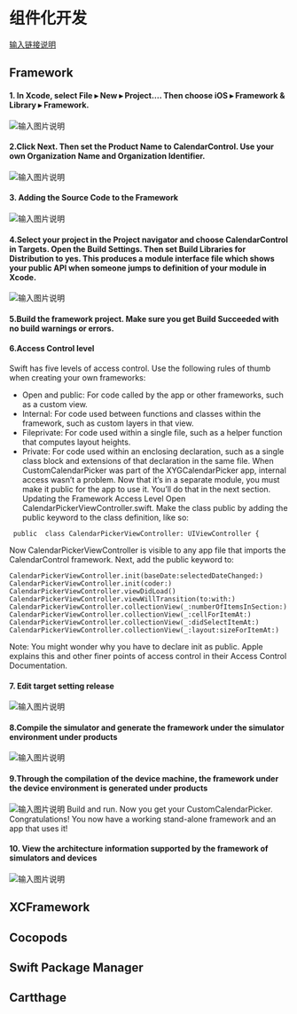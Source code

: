 # 组件化开发
[输入链接说明](https://www.raywenderlich.com/17753301-creating-a-framework-for-ios#toc-anchor-016)
## Framework
#### 1. In Xcode, select File ▸ New ▸ Project…. Then choose iOS ▸ Framework & Library ▸ Framework.
![输入图片说明](%E6%88%AA%E5%B1%8F2022-04-28%20%E4%B8%8B%E5%8D%885.09.02.png)
#### 2.Click Next. Then set the Product Name to CalendarControl. Use your own Organization Name and Organization Identifier.
![输入图片说明](%E6%88%AA%E5%B1%8F2022-04-28%20%E4%B8%8B%E5%8D%885.13.13.png)
#### 3. Adding the Source Code to the Framework
![输入图片说明](%E6%88%AA%E5%B1%8F2022-04-28%20%E4%B8%8B%E5%8D%885.22.07.png)
#### 4.Select your project in the Project navigator and choose CalendarControl in Targets. Open the Build Settings. Then set Build Libraries for Distribution to yes. This produces a module interface file which shows your public API when someone jumps to definition of your module in Xcode.
![输入图片说明](%E6%88%AA%E5%B1%8F2022-04-28%20%E4%B8%8B%E5%8D%885.24.48.png)
#### 5.Build the framework project. Make sure you get Build Succeeded with no build warnings or errors.
#### 6.Access Control level
Swift has five levels of access control. Use the following rules of thumb when creating your own frameworks:
- Open and public: For code called by the app or other frameworks, such as a custom view.
- Internal: For code used between functions and classes within the framework, such as custom layers in that view.
- Fileprivate: For code used within a single file, such as a helper function that computes layout heights.
- Private: For code used within an enclosing declaration, such as a single class block and extensions of that declaration in the same file.
When CustomCalendarPicker was part of the XYGCalendarPicker app, internal access wasn’t a problem. Now that it’s in a separate module, you must make it public for the app to use it. You’ll do that in the next section.
Updating the Framework Access Level
Open CalendarPickerViewController.swift. Make the class public by adding the public keyword to the class definition, like so:

```
 public  class CalendarPickerViewController: UIViewController {

```
Now CalendarPickerViewController is visible to any app file that imports the CalendarControl framework.
Next, add the public keyword to:

```
CalendarPickerViewController.init(baseDate:selectedDateChanged:)
CalendarPickerViewController.init(coder:)
CalendarPickerViewController.viewDidLoad()
CalendarPickerViewController.viewWillTransition(to:with:)
CalendarPickerViewController.collectionView(_:numberOfItemsInSection:)
CalendarPickerViewController.collectionView(_:cellForItemAt:)
CalendarPickerViewController.collectionView(_:didSelectItemAt:)
CalendarPickerViewController.collectionView(_:layout:sizeForItemAt:)
```

Note: You might wonder why you have to declare init as public. Apple explains this and other finer points of access control in their Access Control Documentation.
#### 7. Edit target setting release
![输入图片说明](1651146831569.jpg)
#### 8.Compile the simulator and generate the framework under the simulator environment under products
![输入图片说明](1651147198393.jpg)
#### 9.Through the compilation of the device machine, the framework under the device environment is generated under products
![输入图片说明](1651147389600.jpg)
Build and run. Now you get your CustomCalendarPicker.
Congratulations! You now have a working stand-alone framework and an app that uses it!
#### 10. View the architecture information supported by the framework of simulators and devices
![输入图片说明](1651147745913.jpg)
## XCFramework

## Cocopods


## Swift Package Manager

## Cartthage


